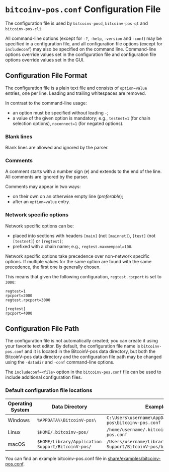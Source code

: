 # `bitcoinv-pos.conf` Configuration File

The configuration file is used by `bitcoinv-posd`, `bitcoinv-pos-qt` and `bitcoinv-pos-cli`.

All command-line options (except for `-?`, `-help`, `-version` and `-conf`) may be specified in a configuration file, and all configuration file options (except for `includeconf`) may also be specified on the command line. Command-line options override values set in the configuration file and configuration file options override values set in the GUI.

## Configuration File Format

The configuration file is a plain text file and consists of `option=value` entries, one per line. Leading and trailing whitespaces are removed.

In contrast to the command-line usage:
- an option must be specified without leading `-`;
- a value of the given option is mandatory; e.g., `testnet=1` (for chain selection options), `noconnect=1` (for negated options).

### Blank lines

Blank lines are allowed and ignored by the parser.

### Comments

A comment starts with a number sign (`#`) and extends to the end of the line. All comments are ignored by the parser.

Comments may appear in two ways:
- on their own on an otherwise empty line (_preferable_);
- after an `option=value` entry.

### Network specific options

Network specific options can be:
- placed into sections with headers `[main]` (not `[mainnet]`), `[test]` (not `[testnet]`) or `[regtest]`;
- prefixed with a chain name; e.g., `regtest.maxmempool=100`.

Network specific options take precedence over non-network specific options.
If multiple values for the same option are found with the same precedence, the
first one is generally chosen.

This means that given the following configuration, `regtest.rpcport` is set to `3000`:

```
regtest=1
rpcport=2000
regtest.rpcport=3000

[regtest]
rpcport=4000
```

## Configuration File Path

The configuration file is not automatically created; you can create it using your favorite text editor. By default, the configuration file name is `bitcoinv-pos.conf` and it is located in the BitcoinV-pos data directory, but both the BitcoinV-pos data directory and the configuration file path may be changed using the `-datadir` and `-conf` command-line options.

The `includeconf=<file>` option in the `bitcoinv-pos.conf` file can be used to include additional configuration files.

### Default configuration file locations

Operating System | Data Directory | Example Path
-- | -- | --
Windows | `%APPDATA%\BitcoinV-pos\` | `C:\Users\username\AppData\Roaming\BitcoinV-pos\bitcoinv-pos.conf`
Linux | `$HOME/.bitcoinv-pos/` | `/home/username/.bitcoinv-pos/bitcoinv-pos.conf`
macOS | `$HOME/Library/Application Support/BitcoinV-pos/` | `/Users/username/Library/Application Support/BitcoinV-pos/bitcoinv-pos.conf`

You can find an example bitcoinv-pos.conf file in [share/examples/bitcoinv-pos.conf](../share/examples/bitcoinv-pos.conf).
